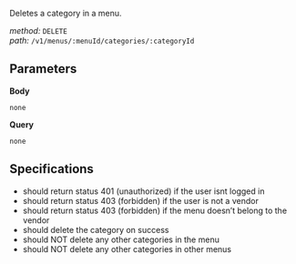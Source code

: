 Deletes a category in a menu.  
  
*method:* `DELETE`  
*path:* `/v1/menus/:menuId/categories/:categoryId`  
  
Parameters  
-----------  
  
**Body**  
  
`none`  
  
**Query**  
  
`none`  
  
Specifications  
--------------  
  
- should return status 401 (unauthorized) if the user isnt logged in  
- should return status 403 (forbidden) if the user is not a vendor  
- should return status 403 (forbidden) if the menu doesn’t belong to the vendor  
- should delete the category on success  
- should NOT delete any other categories in the menu  
- should NOT delete any other categories in other menus  
